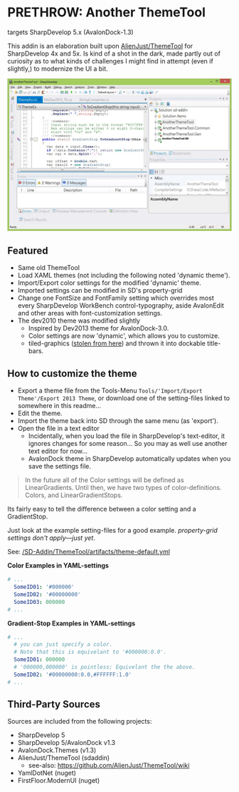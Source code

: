 ﻿# PRETHROW: Another ThemeTool

targets SharpDevelop 5.x (AvalonDock-1.3)

This addin is an elaboration built upon [AlienJust/ThemeTool](https://github.com/AlienJust/ThemeTool) for SharpDevelop 4x and 5x.
Is kind of a shot in the dark, made partly out of curiosity as to what kinds of challenges I might find in attempt (even if slightly,) to modernize the UI a bit.

![](https://raw.githubusercontent.com/tfwio/sd-ext/274c52d36886b529eb79ff80658b98935439f990/SD-Addin/AnotherThemeTool/artifacts/screen-light.jpg)

## Featured

- Same old ThemeTool
- Load XAML themes (not including the following noted 'dynamic theme').
- Import/Export color settings for the modified 'dynamic' theme.
- Imported settings can be modified in SD's property-grid
- Change one FontSize and FontFamily setting  which overrides most every SharpDevelop WorkBench control-typography, aside AvalonEdit and other areas with font-customization settings.
- The dev2010 theme was modified slightly
    - Inspired by Dev2013 theme for AvalonDock-3.0.
    - Color settings are now 'dynamic', which allows you to customize.
    - tiled-graphics ([stolen from here](https://github.com/4ux-nbIx/AvalonDock.Themes.VS2013/blob/21723c3a22941d883a88afaee1581eea5c836f33/Xceed.Wpf.AvalonDock.Themes.VS2013/Theme.xaml#L485 'github.com/4ux-nbIx/AvalonDock.Themes.VS2013')) and thrown it into dockable title-bars.

## How to customize the theme

- Export a theme file from the Tools-Menu `Tools/'Import/Export Theme'/Export 2013 Theme`, or download one of the setting-files linked to somewhere in this readme...
- Edit the theme.
- Import the theme back into SD through the same menu (as 'export').
- Open the file in a text editor
    - Incidentally, when you load the file in SharpDevelop's text-editor, it ignores changes for some reason... So you may as well use another text editor for now...
    - AvalonDock theme in SharpDevelop automatically updates when you save the settings file.

> In the future all of the Color settings will be defined as LinearGradients.  Until then, we have two types of color-definitions.  Colors, and LinearGradientStops.

Its fairly easy to tell the difference between a color setting and a GradientStop.

Just look at the example setting-files for a good example.
*property-grid settings don't apply—just yet*.

See: [/SD-Addin/ThemeTool/artifacts/theme-default.yml](https://github.com/tfwio/sd-ext/blob/master/SD-Addin/ThemeTool/artifacts/theme-default.yml)

**Color Examples in YAML-settings**

```yaml
# ...
  SomeID01: '#000000'
  SomeID02: '#00000000'
  SomeID03: 000000
# ...
```

**Gradient-Stop Examples in YAML-settings**

```yaml
# ...
  # you can just specify a color.
  # Note that this is equivelant to '#000000:0.0'.
  SomeID01: 000000
  # '000000,000000' is pointless; Equivelant the the above.
  SomeID02: '#00000000:0.0,#FFFFFF:1.0'
# ...
```

## Third-Party Sources

Sources are included from the following projects:

- SharpDevelop 5
- SharpDevelop 5/AvalonDock v1.3
- AvalonDock.Themes (v1.3)
- AlienJust/ThemeTool (sdaddin)
    - see-also: https://github.com/AlienJust/ThemeTool/wiki
- YamlDotNet (nuget)
- FirstFloor.ModernUI (nuget)

